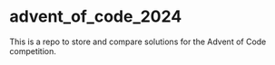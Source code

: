 # advent_of_code_2024
This is a repo to store and compare solutions for the Advent of Code competition.
